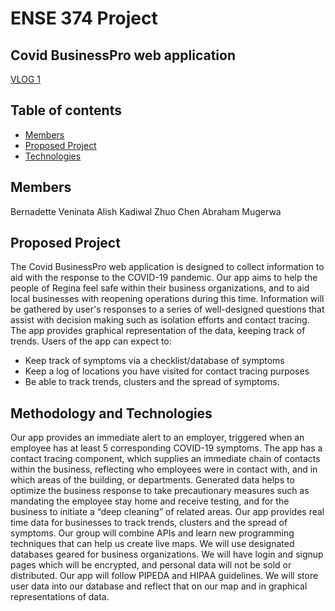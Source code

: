 # ENSE 374 Project
## Covid BusinessPro web application

[VLOG 1](https://www.youtube.com/watch?v=-A4Cb1X_mj0&feature=youtu.be)

## Table of contents
* [Members](#members)
* [Proposed Project](#proposed‐project)
* [Technologies](#technologies)

## Members
Bernadette Veninata
Alish Kadiwal
Zhuo Chen
Abraham Mugerwa
	
## Proposed Project
The Covid BusinessPro web application is designed to collect information to aid with the response to the COVID-19 pandemic. Our app aims to help the people of Regina feel safe within their business organizations, and to aid local businesses with reopening operations during this time. Information will be gathered by user's responses to a series of well-designed questions that assist with decision making such as isolation efforts and contact tracing. The app provides graphical representation of the data, keeping track of trends. Users of the app can expect to:
* Keep track of symptoms via a checklist/database of symptoms
* Keep a log of locations you have visited for contact tracing purposes
* Be able to track trends, clusters and the spread of symptoms. 

## Methodology and Technologies
Our app provides an immediate alert to an employer, triggered when an employee has at least 5 corresponding COVID-19 symptoms. The app has a contact tracing component, which supplies an immediate chain of contacts within the business, reflecting who employees were in contact with, and in which areas of the building, or departments. Generated data helps to optimize the business response to take precautionary measures such as mandating the employee stay home and receive testing, and for the business to initiate a “deep cleaning” of related areas. Our app provides real time data for businesses to track trends, clusters and the spread of symptoms. Our group will combine APIs and learn new programming techniques that can help us create live maps. We will use designated databases geared for business organizations. We will have login and signup pages which will be encrypted, and personal data will not be sold or distributed. Our app will follow PIPEDA and HIPAA guidelines. We will store user data into our database and reflect that on our map and in graphical representations of data.
